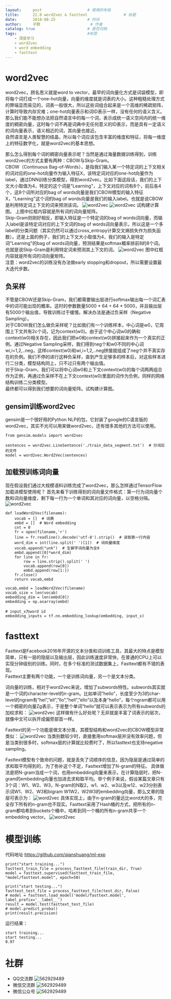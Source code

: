 ```yaml
---
layout:     post   				    # 使用的布局
title:      22.0 word2vec & fasttext 				# 标题 
date:       2018-08-25 				# 时间
author:     子颢 						# 作者
catalog: true 						# 是否归档
tags:								#标签
    - 深度学习
    - word2vec
    - word embedding
    - fasttext
---
```


# word2vec

word2vec，顾名思义就是word to vector，最早的词向量化方式是词袋模型，即将每个词打成一个one-hot向量，向量的维度就是词表的大小。这种粗糙处理方式的弊端显而易见的，词表一般很大，所以这些词组合起来是一个高维的稀疏矩阵，计算时导致内存灾难；one-hot向量表示和词ID表示一样，没有任何的语义含义。<br>
那么我们能不能想办法把自然语言中的每一个词，表示成统一语义空间内的统一维度的稠密向量，这时每个词不再是词典中无任何意义的ID表示，而是具有一定语义的词向量表示，语义相近的词，其向量也接近。<br>
自然语言是人类智慧的结晶，所以每个词应该包含丰富的维度和特征，将每一维度上的特征数字化，就是word2vec的基本思想。

那么怎么得到每个词的稠密向量表示呢？当然是通过海量数据训练得到，训练word2vec的方式主要有两种：CBOW与Skip-Gram。<br>
CBOW（Continuous Bag-of-Words），是指我们输入某一个特定词的上下文相关的词对应的one-hot向量作为输入特征X，该特定词对应的one-hot向量作为label，通过DNN训练分类模型，得到word2vec。比如下面这段话，我们的上下文大小取值为4，特定的这个词是"Learning"，上下文对应的词有8个，前后各4个，这8个词所对应的bag of words向量是我们CBOW模型的输入特征X，"Learning"这个词的bag of words向量是我们的输入label。也就是说CBOW是利用特定词上下文的词来预测该词。
![word2vec](/img/WV-01.png)
![word2vec](/img/WV-02.png)
试构建计算图。
上图中红框内容就是所有词的词向量矩阵。<br>
Skip-Gram则刚好相反，即输入特征是一个特定词的bag of words词向量，而输入label是该特定词对应的上下文词的bag of words词向量表示，所以这是一个多label的分类问题（其实仍然可以通过cross_entropy计算交叉熵损失作为损失函数）。还是上面的例子，我们的上下文大小取值为4，我们的输入是特定词"Learning"的bag of words词向量，预测结果是softmax概率排前8的8个词。也就是说Skip-Gram是利用特定词来预测其上下文的词。
![word2vec](/img/WV-03.png)
图中红框内容就是所有词的词向量矩阵。<br>
注意：word2vec的训练没有办法做early stopping和dropout，所以需要设置最大迭代步数。

## 负采样

不管是CBOW还是Skip-Gram，我们都需要输出层进行softmax输出每一个词汇表中的词可能出现的概率。这时的参数数量5000 * 64 + 64 * 5000，并且输出层有5000个输出值，导致训练过于缓慢。解决办法是通过负采样（Negative Sampling）。<br>
对于CBOW我们怎么做负采样呢？比如我们有一个训练样本，中心词是w0，它周围上下文共有2c个词，记为context(w0)。由于这个中心词w0的确和context(w0)相关存在，因此我们把w0和context(w0)拼接起来作为一个真实的正例。通过Negative Sampling采样，我们得到neg个和w0不同的中心词wi,i=1,2,..neg，这样context(w0)和wi,i=1,2,..neg拼接就组成了neg个并不真实存在的负例。我们不停的进行这种负采样，直到产生足够多的样本后，对这些样本进行二分类，模型结构同上，只不过只有两个输出值。<br>
对于Skip-Gram，我们可以将中心词w0和上下文context(w0)的每个词两两组合作为正例，再通过负采样不在上下文context(w0)里面的词作为负例，同样的网络结构训练二分类模型。<br>
最终都可以得到我们想要的词向量矩阵。试构建计算图。

## gensim训练word2vec

gensim是一个很好用的Python NLP的包，它封装了google的C语言版的word2vec，其实不光可以用来做word2vec，还有很多其他的方法可以使用。
```
from gensim.models import word2vec

sentences = word2vec.LineSentence('./train_data_segment.txt')  # 分词后的文件
model = word2vec.Word2Vec(sentences)
```

## 加载预训练词向量

现在假设我们通过大规模语料训练完成了word2vec，那么怎样通过TensorFlow加载进模型使用呢？
首先来看下训练得到的词向量文件格式：第一行为词向量个数和词向量维度，剩下每一行为一个单词和其对应的词向量，以空格分隔。 
![word2vec](/img/WV-04.png)
```
def loadWord2Vec(filename):
    vocab = []  # 词典
    embd = []  # Word embedding
    cnt = 0
    fr = open(filename,'r')
    line = fr.readline().decode('utf-8').strip()  # 读取第一行内容
    word_dim = int(line.split(' ')[1])  # 词向量维度
    vocab.append("unk")  # 生僻字词向量为全0
    embd.append([0]*word_dim)
    for line in fr:
        row = line.strip().split(' ')
        vocab.append(row[0])
        embd.append(row[1:])
    fr.close()
    return vocab,embd

vocab,embd = loadWord2Vec(filename)
vocab_size = len(vocab)
embedding_dim = len(embd[0])
embedding = np.asarray(embd)

# input_x为word id
embedding_inputs = tf.nn.embedding_lookup(embedding, input_x)
```

# fasttext

Fasttext是Facebook2016年开源的文本分类和词训练工具，其最大的特点是模型简单，只有一层的隐层以及输出层，因此训练速度非常快，在普通的CPU上可以实现分钟级别的训练。同时，在多个标准的测试数据集上，Fasttext都有不错的表现。<br>
Fasttext主要有两个功能，一个是训练词向量，另一个是文本分类。<br>

词向量的训练，相对于word2vec来说，增加了subwords特性。subwords其实就是一个词的character-level的n-gram。比如单词”hello”，长度至少为3的char-level的ngram有”hel”,”ell”,”llo”,”hell”,”ello”以及本身”hello”，每个ngram都可以用一个稠密的向量Zg表示，于是整个单词”hello”就可以表示表示为所有subwords的加权求和：
![word2vec](/img/WV-05.png)
这样做有什么好处呢？无非就是丰富了词表示的层次，就像中文可以拆开成偏旁部首一样。

Fasttext的另一个功能是做文本分类，其模型结构和word2vec的CBOW模型非常类似：
![word2vec](/img/WV-06.png)
当类别数较少时，直接套用softmax层并没有效率问题，但是当类别很多时，softmax层的计算就比较费时了，所以fasttext也支持negative sampling。

Fasttext模型有个致命的问题，就是丢失了词顺序的信息，因为隐层是通过简单的求和取平均得到的，为了弥补这个不足，Fasttext增加了N-gram的特征。
具体做法是把N-gram当成一个词，也用embedding向量来表示，在计算隐层时，把N-gram的embedding向量也加进去求和取平均。举个例子来说，假设某篇文章只有3个词：W1、W2、W3，N-gram的N取2，w1、w2、w3以及w12、w23分别表示词W1、W2、W3和bigram W1W2，W2W3的embedding向量，那么文章的隐层可表示为：
![word2vec](/img/WV-07.png)
具体实现上，由于n-gram的量远比word大的多，完全存下所有的n-gram也不现实。Fasttext采用了Hash桶的方式，把所有的n-gram都哈希到buckets个桶中，哈希到同一个桶的所有n-gram共享一个embedding vector。
![word2vec](/img/WV-08.png)

# 模型训练

代码地址 <a href="https://github.com/qianshuang/ml-exp" target="_blank">https://github.com/qianshuang/ml-exp</a>
```
print("start training...")
fasttext_train_file = process_fasttext_file(train_dir, True)
model = fasttext.supervised(fasttext_train_file, "model/fasttext.model", epoch=50)

print("start testing...")
fasttext_test_file = process_fasttext_file(test_dir, False)
# model = fasttext.load_model('model/fasttext.model', label_prefix='__label__')
result = model.test(fasttext_test_file)
# model.predict_proba()
print(result.precision)
```
运行结果：
```
start training...
start testing...
0.97
```

# 社群

- QQ交流群
	![562929489](/img/qq_ewm.png)
- 微信交流群
	![562929489](/img/wx_ewm.png)
- 微信公众号
	![562929489](/img/wxgzh_ewm.png)